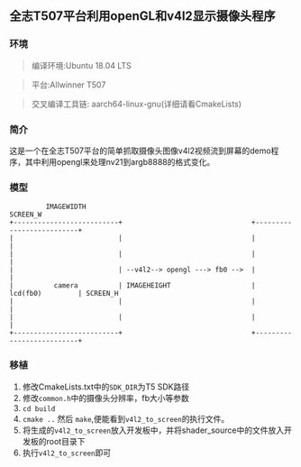 ## 全志T507平台利用openGL和v4l2显示摄像头程序

### 环境

> 编译环境:Ubuntu 18.04 LTS

> 平台:Allwinner T507

> 交叉编译工具链: aarch64-linux-gnu(详细请看CmakeLists)

### 简介

这是一个在全志T507平台的简单抓取摄像头图像v4l2视频流到屏幕的demo程序，其中利用opengl来处理nv21到argb8888的格式变化。

### 模型

```text
         IMAGEWIDTH                                                  SCREEN_W                     
+--------------------------+                                +--------------------------+         
|                          |                                |                          |         
|                          |                                |                          | 
|                          | --v4l2--> opengl ---> fb0 -->  |                          |
|          camera          | IMAGEHEIGHT                    |         lcd(fb0)         | SCREEN_H
|                          |                                |                          |
|                          |                                |                          |
+--------------------------+                                +--------------------------+       
```

### 移植

1. 修改CmakeLists.txt中的`SDK_DIR`为T5 SDK路径
2. 修改`common.h`中的摄像头分辨率，fb大小等参数
3. `cd build`
4. `cmake ..` 然后 `make`,便能看到`v4l2_to_screen`的执行文件。
5. 将生成的`v4l2_to_screen`放入开发板中，并将shader_source中的文件放入开发板的root目录下
6. 执行`v4l2_to_screen`即可